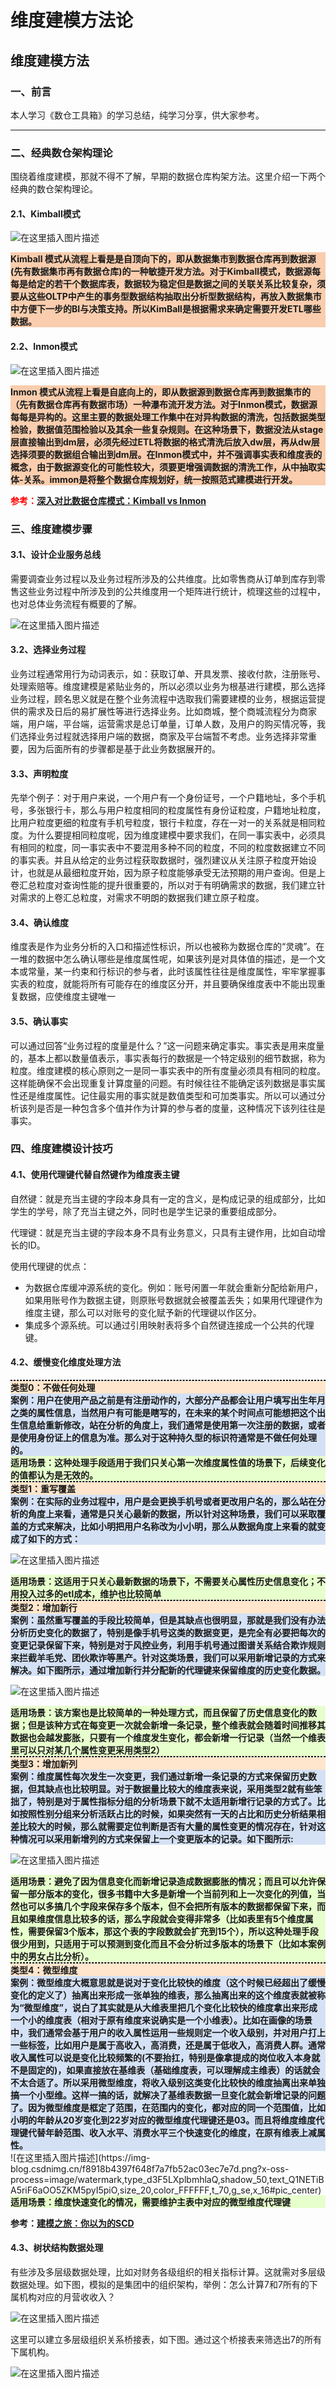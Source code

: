 # 维度建模方法论


<!--more-->


## 维度建模方法

### 一、前言

本人学习《数仓工具箱》的学习总结，纯学习分享，供大家参考。

------

### 二、经典数仓架构理论

围绕着维度建模，那就不得不了解，早期的数据仓库构架方法。这里介绍一下两个经典的数仓架构理论。

#### 2.1、Kimball模式

![在这里插入图片描述](https://img-blog.csdnimg.cn/00e353886d4b4997bbadc10dbef670b5.png?x-oss-process=image/watermark,type_d3F5LXplbmhlaQ,shadow_50,text_Q1NETiBA5riF6aOO5ZKM5pyI5piO,size_20,color_FFFFFF,t_70,g_se,x_16#pic_center)


<div style="font-weight:bolder;font-size:px; background-color:#f9cdad;width: 100%">Kimball 模式从流程上看是是自顶向下的，即从数据集市到数据仓库再到数据源(先有数据集市再有数据仓库)的一种敏捷开发方法。对于Kimball模式，数据源每每是给定的若干个数据库表，数据较为稳定但是数据之间的关联关系比较复杂，须要从这些OLTP中产生的事务型数据结构抽取出分析型数据结构，再放入数据集市中方便下一步的BI与决策支持。所以KimBall是根据需求来确定需要开发ETL哪些数据。</div>

#### 2.2、Inmon模式

![在这里插入图片描述](https://img-blog.csdnimg.cn/04d9d811b00349bb96aab8396be53a9e.png?x-oss-process=image/watermark,type_d3F5LXplbmhlaQ,shadow_50,text_Q1NETiBA5riF6aOO5ZKM5pyI5piO,size_20,color_FFFFFF,t_70,g_se,x_16#pic_center)


<div style="font-weight:bolder;font-size:px; background-color:#f9cdad;width: 100%">Inmon 模式从流程上看是自底向上的，即从数据源到数据仓库再到数据集市的（先有数据仓库再有数据市场）一种瀑布流开发方法。对于Inmon模式，数据源每每是异构的。这里主要的数据处理工作集中在对异构数据的清洗，包括数据类型检验，数据值范围检验以及其余一些复杂规则。在这种场景下，数据没法从stage层直接输出到dm层，必须先经过ETL将数据的格式清洗后放入dw层，再从dw层选择须要的数据组合输出到dm层。在Inmon模式中，并不强调事实表和维度表的概念，由于数据源变化的可能性较大，须要更增强调数据的清洗工作，从中抽取实体-关系。immon是将整个数据仓库规划好，统一按照范式建模进行开发。</div>

<span style="color: red;font-weight:bolder;font-size:px; ">参考：[深入对比数据仓库模式：Kimball vs Inmon](https://blog.csdn.net/Luomingkui1109/article/details/91349335?utm_medium=distribute.pc_relevant.none-task-blog-2~default~baidujs_title~default-0.pc_relevant_default&spm=1001.2101.3001.4242.1&utm_relevant_index=3)</span>

### 三、维度建模步骤

#### 3.1、设计企业服务总线

需要调查业务过程以及业务过程所涉及的公共维度。比如零售商从订单到库存到零售这些业务过程中所涉及到的公共维度用一个矩阵进行统计，梳理这些的过程中，也对总体业务流程有概要的了解。

![在这里插入图片描述](https://img-blog.csdnimg.cn/72d539b8f03040579b17469a22aad001.png?x-oss-process=image/watermark,type_d3F5LXplbmhlaQ,shadow_50,text_Q1NETiBA5riF6aOO5ZKM5pyI5piO,size_20,color_FFFFFF,t_70,g_se,x_16#pic_center)


#### 3.2、选择业务过程

业务过程通常用行为动词表示，如：获取订单、开具发票、接收付款，注册账号、处理索赔等。维度建模是紧贴业务的，所以必须以业务为根基进行建模，那么选择业务过程，顾名思义就是在整个业务流程中选取我们需要建模的业务，根据运营提供的需求及日后的易扩展性等进行选择业务。比如商城，整个商城流程分为商家端，用户端，平台端，运营需求是总订单量，订单人数，及用户的购买情况等，我们选择业务过程就选择用户端的数据，商家及平台端暂不考虑。业务选择非常重要，因为后面所有的步骤都是基于此业务数据展开的。

#### 3.3、声明粒度

先举个例子：对于用户来说，一个用户有一个身份证号，一个户籍地址，多个手机号，多张银行卡，那么与用户粒度相同的粒度属性有身份证粒度，户籍地址粒度，比用户粒度更细的粒度有手机号粒度，银行卡粒度，存在一对一的关系就是相同粒度。为什么要提相同粒度呢，因为维度建模中要求我们，在同一事实表中，必须具有相同的粒度，同一事实表中不要混用多种不同的粒度，不同的粒度数据建立不同的事实表。并且从给定的业务过程获取数据时，强烈建议从关注原子粒度开始设计，也就是从最细粒度开始，因为原子粒度能够承受无法预期的用户查询。但是上卷汇总粒度对查询性能的提升很重要的，所以对于有明确需求的数据，我们建立针对需求的上卷汇总粒度，对需求不明朗的数据我们建立原子粒度。

#### 3.4、确认维度

维度表是作为业务分析的入口和描述性标识，所以也被称为数据仓库的“灵魂”。在一堆的数据中怎么确认哪些是维度属性呢，如果该列是对具体值的描述，是一个文本或常量，某一约束和行标识的参与者，此时该属性往往是维度属性，牢牢掌握事实表的粒度，就能将所有可能存在的维度区分开，并且要确保维度表中不能出现重复数据，应使维度主键唯一

#### 3.5、确认事实

可以通过回答“业务过程的度量是什么？”这一问题来确定事实。事实表是用来度量的，基本上都以数量值表示，事实表每行的数据是一个特定级别的细节数据，称为粒度。维度建模的核心原则之一是同一事实表中的所有度量必须具有相同的粒度。这样能确保不会出现重复计算度量的问题。有时候往往不能确定该列数据是事实属性还是维度属性。记住最实用的事实就是数值类型和可加类事实。所以可以通过分析该列是否是一种包含多个值并作为计算的参与者的度量，这种情况下该列往往是事实。

### 四、维度建模设计技巧

#### 4.1、使用代理键代替自然键作为维度表主键

自然键：就是充当主键的字段本身具有一定的含义，是构成记录的组成部分，比如学生的学号，除了充当主键之外，同时也是学生记录的重要组成部分。

代理键：就是充当主键的字段本身不具有业务意义，只具有主键作用，比如自动增长的ID。

使用代理键的优点：

- 为数据仓库缓冲源系统的变化。例如：账号闲置一年就会重新分配给新用户，如果用账号作为数据主键，则原账号数据就会被覆盖丢失；如果用代理键作为维度主键，那么可以对账号的变化赋予新的代理键以作区分。
- 集成多个源系统。可以通过引用映射表将多个自然键连接成一个公共的代理键。

#### 4.2、缓慢变化维度处理方法

<div style="border:1px dashed #000;"></div>

<div style="font-weight:bolder;font-size:px; background-color:#ffe6cc;width: 100%">类型0：不做任何处理</div>

<div style="font-weight:bolder;font-size:px; background-color:#d4e1f5;width: 100%">案例：用户在使用产品之前是有注册动作的，大部分产品都会让用户填写出生年月之类的属性信息，当然用户有可能是瞎写的，在未来的某个时间点可能想把这个出生信息给重新修改，站在分析的角度上，我们通常是使用第一次注册的数据，或者是使用身份证上的信息为准。那么对于这种持久型的标识符通常是不做任何处理的。</div>

<div style="font-weight:bolder;font-size:px; background-color:#e6ffcc;width: 100%">适用场景：这种处理手段适用于我们只关心第一次维度属性值的场景下，后续变化的值都认为是无效的。</div>

<div style="border:1px dashed #000;"></div>

<div style="font-weight:bolder;font-size:px; background-color:#ffe6cc;width: 100%">类型1：重写覆盖
</div>

<div style="font-weight:bolder;font-size:px; background-color:#d4e1f5;width: 100%">案例：在实际的业务过程中，用户是会更换手机号或者更改用户名的，那么站在分析的角度上来看，通常是只关心最新的数据，所以针对这种场景，我们可以采取覆盖的方式来解决，比如小明把用户名称改为小小明，那么从数据角度上来看的就变成了如下的方式：
</div>

![在这里插入图片描述](https://img-blog.csdnimg.cn/d8af7b02eba0495ebce8f78b085e9c18.png?x-oss-process=image/watermark,type_d3F5LXplbmhlaQ,shadow_50,text_Q1NETiBA5riF6aOO5ZKM5pyI5piO,size_20,color_FFFFFF,t_70,g_se,x_16#pic_center)


<div style="font-weight:bolder;font-size:px; background-color:#e6ffcc;width: 100%">适用场景：这适用于只关心最新数据的场景下，不需要关心属性历史信息变化；不用投入过多的etl成本，维护也比较简单</div>

<div style="border:1px dashed #000;"></div>

<div style="font-weight:bolder;font-size:px; background-color:#ffe6cc;width: 100%">类型2：增加新行
</div>

<div style="font-weight:bolder;font-size:px; background-color:#d4e1f5;width: 100%">案例：虽然重写覆盖的手段比较简单，但是其缺点也很明显，那就是我们没有办法分析历史变化的数据了，特别是像手机号这类的数据变更，是完全有必要把每次的变更记录保留下来，特别是对于风控业务，利用手机号通过图谱关系结合欺诈规则来拦截羊毛党、团伙欺诈等黑产。针对这类场景，我们可以采用新增记录的方式来解决。如下图所示，通过增加新行并分配新的代理键来保留维度的历史变化数据。</div>

![在这里插入图片描述](https://img-blog.csdnimg.cn/b4a50e0aab5947d7ad4e3f64083b6c0d.png?x-oss-process=image/watermark,type_d3F5LXplbmhlaQ,shadow_50,text_Q1NETiBA5riF6aOO5ZKM5pyI5piO,size_20,color_FFFFFF,t_70,g_se,x_16#pic_center)


<div style="font-weight:bolder;font-size:px; background-color:#e6ffcc;width: 100%">适用场景：该方案也是比较简单的一种处理方式，而且保留了历史信息变化的数据；但是该种方式在每变更一次就会新增一条记录，整个维表就会随着时间推移其数据也会越发膨胀，只要有一个维度发生变化，都会新增一行记录（当然一个维表里可以只对某几个属性变更采用类型2）</div>

<div style="border:1px dashed #000;"></div>

<div style="font-weight:bolder;font-size:px; background-color:#ffe6cc;width: 100%">类型3：增加新列
</div>

<div style="font-weight:bolder;font-size:px; background-color:#d4e1f5;width: 100%">案例：维度属性每次发生一次变更，我们通过新增一条记录的方式来保留历史数据，但其缺点也比较明显。对于数据量比较大的维度表来说，采用类型2就有些笨拙了，特别是对于属性指标分组的分析场景下就不太适用新增行记录的方式了。比如按照性别分组来分析活跃占比的时候，如果突然有一天的占比和历史分析结果相差比较大的时候，那么就需要定位判断是否有大量的属性变更的情况存在，针对这种情况可以采用新增列的方式来保留上一个变更版本的记录。如下图所示:</div>

![在这里插入图片描述](https://img-blog.csdnimg.cn/2ebbf7a6b0ac47fe86f051f4edc3b3c5.png?x-oss-process=image/watermark,type_d3F5LXplbmhlaQ,shadow_50,text_Q1NETiBA5riF6aOO5ZKM5pyI5piO,size_20,color_FFFFFF,t_70,g_se,x_16#pic_center)



<div style="font-weight:bolder;font-size:px; background-color:#e6ffcc;width: 100%">适用场景：避免了因为信息变化而新增记录造成数据膨胀的情况；而且可以允许保留一部分版本的变化，很多书籍中大多是新增一个当前列和上一次变化的列值，当然也可以多搞几个字段来保存多个版本，但不会把所有版本的数据都保留下来，而且如果维度信息比较多的话，那么字段就会变得非常多（比如表里有5个维度属性，需要保留3个版本，那这个表的字段数就会扩充到15个），所以这种处理手段很少用到，只适用于可以预测到变化而且不会分析过多版本的场景下（比如本案例中的男女占比分析）。</div>

<div style="border:1px dashed #000;"></div>

<div style="font-weight:bolder;font-size:px; background-color:#ffe6cc;width: 100%">类型4：微型维度</div>

<div style="font-weight:bolder;font-size:px; background-color:#d4e1f5;width: 100%">案例：微型维度大概意思就是说对于变化比较快的维度（这个时候已经超出了缓慢变化的定义了）抽离出来形成一张单独的维表，那么抽离出来的这个维度表就被称为“微型维度”，说白了其实就是从大维表里把几个变化比较快的维度拿出来形成一个小的维度表（相对于原有维度来说确实是一个小维表）。比如在画像的场景中，我们通常会基于用户的收入属性运用一些规则定一个收入级别，并对用户打上一些标签，比如用户是属于高收入，高消费，还是属于低收入，高消费人群。通常收入属性可以说是变化比较频繁的(不要抬扛，特别是像拿提成的岗位收入本身就不是固定的)，如果直接放在基维表（基础维度表，可以理解成主维表）的话就会不太合适了。所以采用微型维度，将收入级别这类变化比较快的维度抽离出来单独搞一个小型维。这样一搞的话，就解决了基维表数据一旦变化就会新增记录的问题了。因为微型维度是框定了范围，在范围内的变化，都对应的同一个范围值，比如小明的年龄从20岁变化到22岁对应的微型维度代理键还是03。而且将维度维度代理键代替年龄范围、收入水平、消费水平三个快速变化的维度，在原有维表上减属性。
</div>
![在这里插入图片描述](https://img-blog.csdnimg.cn/f8918b4397f648f7a7fb52ac03ec7e7d.png?x-oss-process=image/watermark,type_d3F5LXplbmhlaQ,shadow_50,text_Q1NETiBA5riF6aOO5ZKM5pyI5piO,size_20,color_FFFFFF,t_70,g_se,x_16#pic_center)


<div style="font-weight:bolder;font-size:px; background-color:#e6ffcc;width: 100%">适用场景：维度快速变化的情况，需要维护主表中对应的微型维度代理键</div>

<span style="font-weight:bolder;font-size:px;">参考：[建模之旅：你以为的SCD](https://mp.weixin.qq.com/s/OtDH7Uk4x6Nv-mnD2XgdFQ)</span>

#### 4.3、树状结构数据处理

有些涉及多层级数据处理，比如对财务各级组织的相关指标计算。这就需对多层级数据处理。如下图，模拟的是集团中的组织架构，举例：怎么计算7和7所有的下属机构对应的月营收收入？

![在这里插入图片描述](https://img-blog.csdnimg.cn/9da7bc3ac8f547299ddb6cf13b61b1ff.png?x-oss-process=image/watermark,type_d3F5LXplbmhlaQ,shadow_50,text_Q1NETiBA5riF6aOO5ZKM5pyI5piO,size_12,color_FFFFFF,t_70,g_se,x_16#pic_center)

这里可以建立多层级组织关系桥接表，如下图。通过这个桥接表来筛选出7的所有下属机构。

![在这里插入图片描述](https://img-blog.csdnimg.cn/e122d4d60a0b4ca8bdac1c1c7406ca8e.png?x-oss-process=image/watermark,type_d3F5LXplbmhlaQ,shadow_50,text_Q1NETiBA5riF6aOO5ZKM5pyI5piO,size_19,color_FFFFFF,t_70,g_se,x_16#pic_center)




